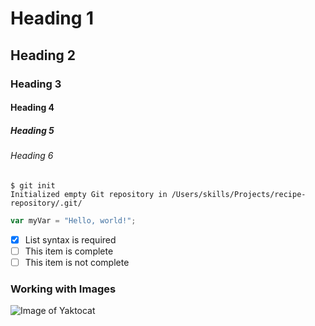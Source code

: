 # Heading 1
## Heading 2
### Heading 3
#### Heading 4
##### Heading 5
###### Heading 6

```
$ git init
Initialized empty Git repository in /Users/skills/Projects/recipe-repository/.git/
```

``` javascript
var myVar = "Hello, world!";
```
- [x] List syntax is required
- [ ] This item is complete
- [ ] This item is not complete
      
### Working with Images
![Image of Yaktocat](https://octodex.github.com/images/yaktocat.png)

